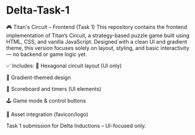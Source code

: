 # Delta-Task-1
🎮 Titan's Circuit – Frontend (Task 1)
This repository contains the frontend implementation of Titan’s Circuit, a strategy-based puzzle game built using HTML, CSS, and vanilla JavaScript.
Designed with a clean UI and gradient theme, this version focuses solely on layout, styling, and basic interactivity — no backend or game logic yet.

✅ Includes:
📐 Hexagonal circuit layout (UI only)

🎨 Gradient-themed design

🧮 Scoreboard and timers (UI elements)

🕹️ Game mode & control buttons

📁 Asset integration (favicon/logo)

Task 1 submission for Delta Inductions – UI-focused only.
